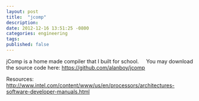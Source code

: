 ```yaml
---
layout: post
title:  "jcomp"
description: 
date: 2012-12-16 13:51:25 -0800
categories: engineering
tags: 
published: false
---
```


jComp is a home made compiler that I built for school. &nbsp; &nbsp; You may download the source code here: https://github.com/alanboy/jcomp


Resources: http://www.intel.com/content/www/us/en/processors/architectures-software-developer-manuals.html